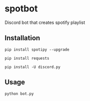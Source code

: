 # spotbot
 Discord bot that creates spotify playlist

## Installation
 `pip install spotipy --upgrade`

 `pip install requests`

 `pip install -U discord.py`

## Usage
 `python bot.py`